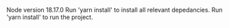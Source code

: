 Node version 18.17.0
Run 'yarn install' to install all relevant depedancies.
Run 'yarn install' to run the project.

